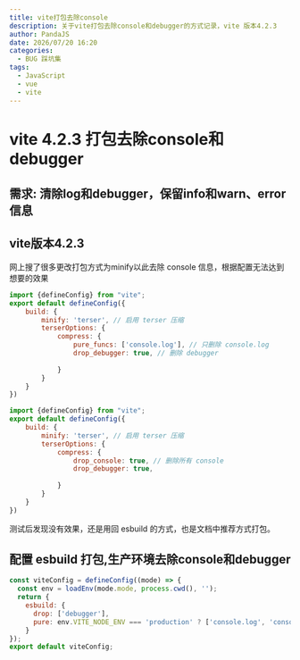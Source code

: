 ```yaml
---
title: vite打包去除console
description: 关于vite打包去除console和debugger的方式记录，vite 版本4.2.3
author: PandaJS
date: 2026/07/20 16:20
categories:
  - BUG 踩坑集
tags:
  - JavaScript
  - vue
  - vite
---
```


# vite 4.2.3 打包去除console和debugger

## 需求: 清除log和debugger，保留info和warn、error 信息

## vite版本4.2.3

网上搜了很多更改打包方式为minify以此去除 console 信息，根据配置无法达到想要的效果

```javascript
import {defineConfig} from "vite";
export default defineConfig({
    build: {
        minify: 'terser', // 启用 terser 压缩
        terserOptions: {
            compress: {
                pure_funcs: ['console.log'], // 只删除 console.log
                drop_debugger: true, // 删除 debugger
                
            }
        }
    }
})
```

```javascript
import {defineConfig} from "vite";
export default defineConfig({
    build: {
        minify: 'terser', // 启用 terser 压缩
        terserOptions: {
            compress: {
                drop_console: true, // 删除所有 console
                drop_debugger: true,
                
            }
        }
    }
})
```

测试后发现没有效果，还是用回 esbuild 的方式，也是文档中推荐方式打包。

## 配置 esbuild 打包,生产环境去除console和debugger

```javascript
const viteConfig = defineConfig((mode) => {
  const env = loadEnv(mode.mode, process.cwd(), '');
  return {
    esbuild: {
      drop: ['debugger'],
      pure: env.VITE_NODE_ENV === 'production' ? ['console.log', 'console.warn'] : [],
    }
});
export default viteConfig;

```
